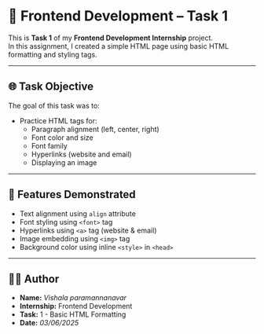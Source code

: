 # 📘 Frontend Development – Task 1

This is **Task 1** of my **Frontend Development Internship** project.  
In this assignment, I created a simple HTML page using basic HTML formatting and styling tags.

---

## 🌐 Task Objective

The goal of this task was to:

- Practice HTML tags for:
  - Paragraph alignment (left, center, right)
  - Font color and size
  - Font family
  - Hyperlinks (website and email)
  - Displaying an image

---

## 🧪 Features Demonstrated

- Text alignment using `align` attribute
- Font styling using `<font>` tag
- Hyperlinks using `<a>` tag (website & email)
- Image embedding using `<img>` tag
- Background color using inline `<style>` in `<head>`

---

## 🧑‍💻 Author

- **Name:** *Vishala paramannanavar*
- **Internship:** Frontend Development
- **Task:** 1 - Basic HTML Formatting
- **Date:** *03/06/2025*

